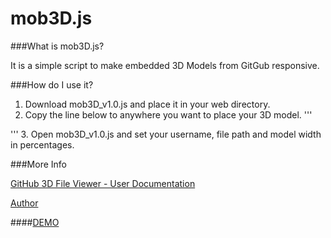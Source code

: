# mob3D.js

###What is mob3D.js?

It is a simple script to make embedded 3D Models from GitGub responsive.

###How do I use it?

1. Download mob3D_v1.0.js and place it in your web directory.
2. Copy the line below to anywhere you want to place your 3D model.
'''
<script src="mob3D_v1.0.js"></script>
'''
3. Open mob3D_v1.0.js and set your username, file path and model width in percentages.

###More Info

<a href="https://help.github.com/articles/3d-file-viewer/" target="_blank" >GitHub 3D File Viewer - User Documentation</a>

<a href="http://www.adriannowak.net/" target="_blank" >Author</a>

####<a href="http://adriannowak.net/mob3D.js/Demo/index.html" target="_blank">DEMO</a>
